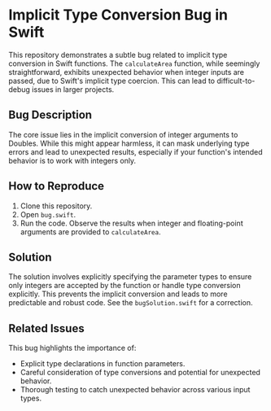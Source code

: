 # Implicit Type Conversion Bug in Swift

This repository demonstrates a subtle bug related to implicit type conversion in Swift functions.  The `calculateArea` function, while seemingly straightforward, exhibits unexpected behavior when integer inputs are passed, due to Swift's implicit type coercion. This can lead to difficult-to-debug issues in larger projects.

## Bug Description
The core issue lies in the implicit conversion of integer arguments to Doubles.  While this might appear harmless, it can mask underlying type errors and lead to unexpected results, especially if your function's intended behavior is to work with integers only.

## How to Reproduce
1. Clone this repository.
2. Open `bug.swift`.
3. Run the code.  Observe the results when integer and floating-point arguments are provided to `calculateArea`.

## Solution
The solution involves explicitly specifying the parameter types to ensure only integers are accepted by the function or handle type conversion explicitly. This prevents the implicit conversion and leads to more predictable and robust code. See the `bugSolution.swift` for a correction.

## Related Issues
This bug highlights the importance of: 
* Explicit type declarations in function parameters.
* Careful consideration of type conversions and potential for unexpected behavior.
* Thorough testing to catch unexpected behavior across various input types.